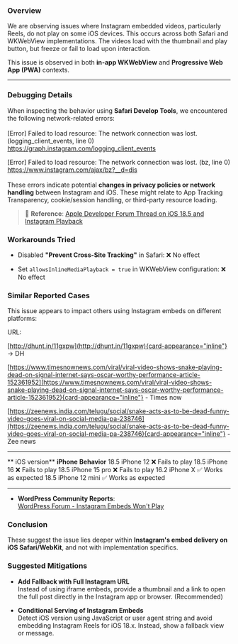 ### Overview

We are observing issues where Instagram embedded videos, particularly
Reels, do not play on some iOS devices. This occurs across both Safari
and WKWebView implementations. The videos load with the thumbnail and
play button, but freeze or fail to load upon interaction.

This issue is observed in both **in-app WKWebView** and **Progressive
Web App (PWA)** contexts.

------------------------------------------------------------------------

### Debugging Details

When inspecting the behavior using **Safari Develop Tools**, we
encountered the following network-related errors:\
\
\[Error\] Failed to load resource: The network connection was lost.
(logging_client_events, line 0)\
<https://graph.instagram.com/logging_client_events>

\[Error\] Failed to load resource: The network connection was lost. (bz,
line 0)\
<https://www.instagram.com/ajax/bz?__d=dis>\
\
These errors indicate potential **changes in privacy policies or network
handling** between Instagram and iOS. These might relate to App Tracking
Transparency, cookie/session handling, or third-party resource loading.

> 📅 **Reference**: [Apple Developer Forum Thread on iOS 18.5 and
> Instagram Playback](https://developer.apple.com/forums/thread/792964)

### Workarounds Tried

- Disabled **\"Prevent Cross-Site Tracking\"** in Safari: ❌ No effect

- Set `allowsInlineMediaPlayback = true` in WKWebView configuration: ❌
  No effect

### Similar Reported Cases

This issue appears to impact others using Instagram embeds on different
platforms:

URL:

[http://dhunt.in/11gxpw](http://dhunt.in/11gxpw){card-appearance="inline"}
→ DH

[https://www.timesnownews.com/viral/viral-video-shows-snake-playing-dead-on-signal-internet-says-oscar-worthy-performance-article-152361952](https://www.timesnownews.com/viral/viral-video-shows-snake-playing-dead-on-signal-internet-says-oscar-worthy-performance-article-152361952){card-appearance="inline"} -
Times now

[https://zeenews.india.com/telugu/social/snake-acts-as-to-be-dead-funny-video-goes-viral-on-social-media-pa-238746](https://zeenews.india.com/telugu/social/snake-acts-as-to-be-dead-funny-video-goes-viral-on-social-media-pa-238746){card-appearance="inline"} -
Zee news

  ------------------ ---------------- ----------------------
  ** iOS version**   **iPhone**       **Behavior**
  18.5               iPhone 12        ❌ Fails to play
  18.5               iPhone 16        ❌ Fails to play
  18.5               iPhone 15 pro    ❌ Fails to play
  16.2               iPhone X         ✅ Works as expected
  18.5               iPhone 12 mini   ✅ Works as expected
  ------------------ ---------------- ----------------------

- **WordPress Community Reports**:\
  [WordPress Forum - Instagram Embeds Won\'t
  Play](https://wordpress.org/support/topic/instagram-embeds-wont-play/)

### **Conclusion**

These suggest the issue lies deeper within **Instagram\'s embed delivery
on iOS Safari/WebKit**, and not with implementation specifics.

### Suggested Mitigations

- **Add Fallback with Full Instagram URL**\
  Instead of using iframe embeds, provide a thumbnail and a link to open
  the full post directly in the Instagram app or browser. (Recommended)

- **Conditional Serving of Instagram Embeds**\
  Detect iOS version using JavaScript or user agent string and avoid
  embedding Instagram Reels for iOS 18.x. Instead, show a fallback view
  or message.
